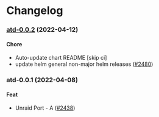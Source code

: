 # Changelog<br>


<a name="atd-0.0.2"></a>
### [atd-0.0.2](https://github.com/truecharts/apps/compare/atd-0.0.1...atd-0.0.2) (2022-04-12)

#### Chore

* Auto-update chart README [skip ci]
* update helm general non-major helm releases ([#2480](https://github.com/truecharts/apps/issues/2480))



<a name="atd-0.0.1"></a>
### atd-0.0.1 (2022-04-08)

#### Feat

* Unraid Port - A ([#2438](https://github.com/truecharts/apps/issues/2438))
